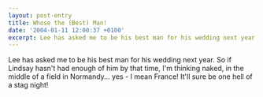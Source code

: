 ```yaml
---
layout: post-entry
title: Whose the (Best) Man!
date: '2004-01-11 12:00:37 +0100'
excerpt: Lee has asked me to be his best man for his wedding next year.
---
```

Lee has asked me to be his best man for his wedding next year. So if Lindsay hasn't had enough of him by that time, I'm thinking naked, in the middle of a field in Normandy... yes - I mean France! It'll sure be one hell of a stag night!